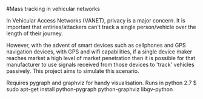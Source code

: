 #Mass tracking in vehicular networks

In Vehicular Access Networks (VANET), privacy is a major concern. It is
important that entiries/attackers can't track a single person/vehicle over the
length of their journey.

However, with the advent of smart devices such as cellphones and GPS navigation
devices, with GPS and wifi capabilities, if a single device maker reaches market
a high level of market penetration then it is possible for that manufacturer to
use signals received from those devices to 'track' vehicles passively. This
project aims to simulate this scenario.

Requires pygraph and graphviz for handy visualisation. Runs in python 2.7
$ sudo apt-get install python-pygraph python-graphviz libgv-python
